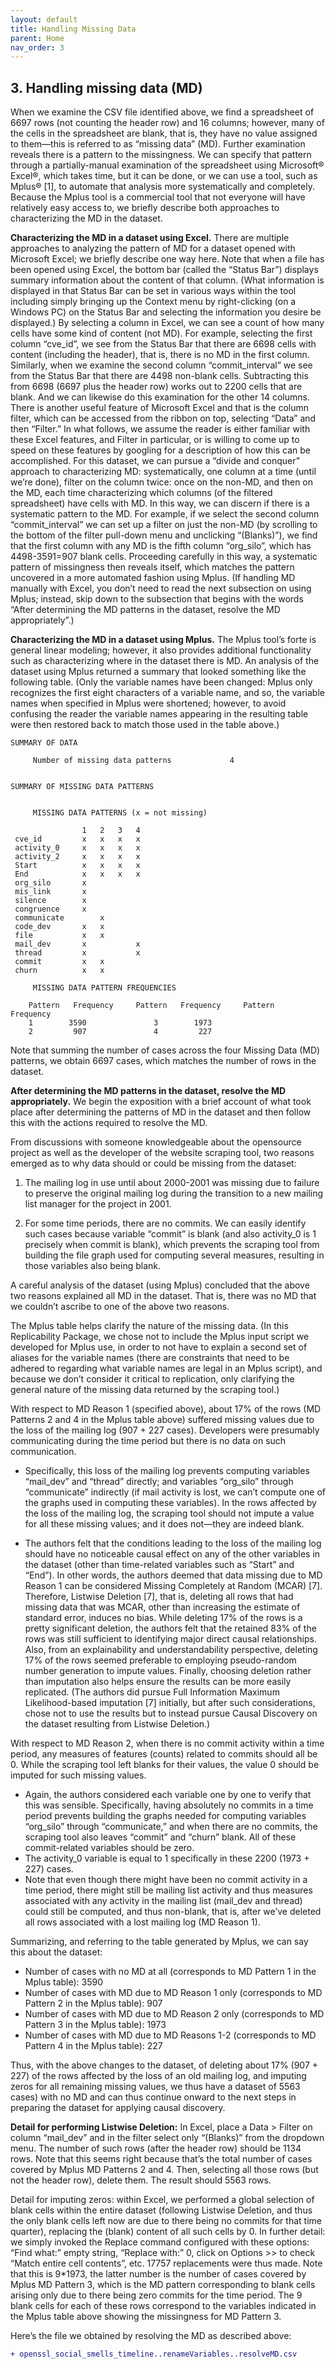 ```yaml
---
layout: default
title: Handling Missing Data
parent: Home
nav_order: 3
---
```



## 3. Handling missing data (MD) 

When we examine the CSV file identified above, we find a spreadsheet of 6697 rows (not counting the header row) and 16 columns; however, many of the cells in the spreadsheet are blank, that is, they have no value assigned to them—this is referred to as “missing data” (MD). Further examination reveals there is a pattern to the missingness. We can specify that pattern through a partially-manual examination of the spreadsheet using Microsoft® Excel®, which takes time, but it can be done, or we can use a tool, such as Mplus® [1], to automate that analysis more systematically and completely. Because the Mplus tool is a commercial tool that not everyone will have relatively easy access to, we briefly describe both approaches to characterizing the MD in the dataset.

**Characterizing the MD in a dataset using Excel.**  There are multiple approaches to analyzing the pattern of MD for a dataset opened with Microsoft Excel; we briefly describe one way here. Note that when a file has been opened using Excel, the bottom bar (called the “Status Bar”) displays summary information about the content of that column. (What information is displayed in that Status Bar can be set in various ways within the tool including simply bringing up the Context menu by right-clicking (on a Windows PC) on the Status Bar and selecting the information you desire be displayed.) By selecting a column in Excel, we can see a count of how many cells have some kind of content (not MD). For example, selecting the first column “cve_id”, we see from the Status Bar that there are 6698 cells with content (including the header), that is, there is no MD in the first column. Similarly, when we examine the second column “commit_interval” we see from the Status Bar that there are 4498 non-blank cells. Subtracting this from 6698 (6697 plus the header row) works out to 2200 cells that are blank. And we can likewise do this examination for the other 14 columns. There is another useful feature of Microsoft Excel and that is the column filter, which can be accessed from the ribbon on top, selecting “Data” and then “Filter.” In what follows, we assume the reader is either familiar with these Excel features, and Filter in particular, or is willing to come up to speed on these features by googling for a description of how this can be accomplished. For this dataset, we can pursue a “divide and conquer” approach to characterizing MD: systematically, one column at a time (until we’re done), filter on the column twice: once on the non-MD, and then on the MD, each time characterizing which columns (of the filtered spreadsheet) have cells with MD. In this way, we can discern if there is a systematic pattern to the MD. For example, if we select the second column “commit_interval” we can set up a filter on just the non-MD (by scrolling to the bottom of the filter pull-down menu and unclicking “(Blanks)”), we find that the first column with any MD is the fifth column “org_silo”, which has 4498-3591=907 blank cells. Proceeding carefully in this way, a systematic pattern of missingness then reveals itself, which matches the pattern uncovered in a more automated fashion using Mplus. (If handling MD manually with Excel, you don’t need to read the next subsection on using Mplus; instead, skip down to the subsection that begins with the words “After determining the MD patterns in the dataset, resolve the MD appropriately”.)

**Characterizing the MD in a dataset using Mplus.** The Mplus tool’s forte is general linear modeling; however, it also provides additional functionality such as characterizing where in the dataset there is MD. An analysis of the dataset using Mplus returned a summary that looked something like the following table. (Only the variable names have been changed: Mplus only recognizes the first eight characters of a variable name, and so, the variable names when specified in Mplus were shortened; however, to avoid confusing the reader the variable names appearing in the resulting table were then restored back to match those used in the table above.)

```
SUMMARY OF DATA

     Number of missing data patterns             4


SUMMARY OF MISSING DATA PATTERNS


     MISSING DATA PATTERNS (x = not missing)

           		1  	2 	3 	4
 cve_id   		x  	x  	x  	x
 activity_0		x  	x  	x  	x
 activity_2		x  	x  	x  	x
 Start     		x  	x  	x  	x
 End       		x  	x  	x  	x
 org_silo		x
 mis_link		x
 silence   		x
 congruence		x
 communicate		x
 code_dev  		x  	x
 file      		x  	x
 mail_dev 		x     		x
 thread    		x     		x
 commit    		x  	x
 churn     		x  	x

     MISSING DATA PATTERN FREQUENCIES

    Pattern   Frequency     Pattern   Frequency     Pattern   Frequency
    1        3590           	3        1973
    2         907           	4         227
```


Note that summing the number of cases across the four Missing Data (MD) patterns, we obtain 6697 cases, which matches the number of rows in the dataset. 

**After determining the MD patterns in the dataset, resolve the MD appropriately.** We begin the exposition with a brief account of what took place after determining the patterns of MD in the dataset and then follow this with the actions required to resolve the MD.

From discussions with someone knowledgeable about the opensource project as well as the developer of the website scraping tool, two reasons emerged as to why data should or could be missing from the dataset:

1. The mailing log in use until about 2000-2001 was missing due to failure to preserve the original mailing log during the transition to a new mailing list manager for the project in 2001. 

2. For some time periods, there are no commits. We can easily identify such cases because variable “commit” is blank (and also activity_0 is 1 precisely when commit is blank), which prevents the scraping tool from building the file graph used for computing several measures, resulting in those variables also being blank. 

A careful analysis of the dataset (using Mplus) concluded that the above two reasons explained all MD in the dataset. That is, there was no MD that we couldn’t ascribe to one of the above two reasons. 

The Mplus table helps clarify the nature of the missing data. (In this Replicability Package, we chose not to include the Mplus input script we developed for Mplus use, in order to not have to explain a second set of aliases for the variable names (there are constraints that need to be adhered to regarding what variable names are legal in an Mplus script), and because we don’t consider it critical to replication, only clarifying the general nature of the missing data returned by the scraping tool.)

With respect to MD Reason 1 (specified above), about 17% of the rows (MD Patterns 2 and 4 in the Mplus table above) suffered missing values due to the loss of the mailing log (907 + 227 cases). Developers were presumably communicating during the time period but there is no data on such communication.


 * Specifically, this loss of the mailing log prevents computing variables “mail_dev” and “thread” directly; and variables “org_silo” through “communicate” indirectly (if mail activity is lost, we can’t compute one of the graphs used in computing these variables). In the rows affected by the loss of the mailing log, the scraping tool should not impute a value for all these missing values; and it does not—they are indeed blank. 

 * The authors felt that the conditions leading to the loss of the mailing log should have no noticeable causal effect on any of the other variables in the dataset (other than time-related variables such as “Start” and “End”). In other words, the authors deemed that data missing due to MD Reason 1 can be considered Missing Completely at Random (MCAR) [7]. Therefore, Listwise Deletion [7], that is, deleting all rows that had missing data that was MCAR, other than increasing the estimate of standard error, induces no bias. While deleting 17% of the rows is a pretty significant deletion, the authors felt that the retained 83% of the rows was still sufficient to identifying major direct causal relationships. Also, from an explainability and understandability perspective, deleting 17% of the rows seemed preferable to employing pseudo-random number generation to impute values. Finally, choosing deletion rather than imputation also helps ensure the results can be more easily replicated. (The authors did pursue Full Information Maximum Likelihood-based imputation [7] initially, but after such considerations, chose not to use the results but to instead pursue Causal Discovery on the dataset resulting from Listwise Deletion.)

With respect to MD Reason 2, when there is no commit activity within a time period, any measures of features (counts) related to commits should all be 0. While the scraping tool left blanks for their values, the value 0 should be imputed for such missing values.


 * Again, the authors considered each variable one by one to verify that this was sensible. Specifically, having absolutely no commits in a time period prevents building the graphs needed for computing variables “org_silo” through “communicate,” and when there are no commits, the scraping tool also leaves “commit” and “churn” blank. All of these commit-related variables should be zero.
 * The activity_0 variable is equal to 1 specifically in these 2200 (1973 + 227) cases.
 * Note that even though there might have been no commit activity in a time period, there might still be mailing list activity and thus measures associated with any activity in the mailing list (mail_dev and thread) could still be computed, and thus non-blank, that is, after we’ve deleted all rows associated with a lost mailing log (MD Reason 1).

Summarizing, and referring to the table generated by Mplus, we can say this about the dataset:

 * Number of cases with no MD at all (corresponds to MD Pattern 1 in the Mplus table): 3590
 * Number of cases with MD due to MD Reason 1 only (corresponds to MD Pattern 2 in the Mplus table): 907
 * Number of cases with MD due to MD Reason 2 only (corresponds to MD Pattern 3 in the Mplus table): 1973
 * Number of cases with MD due to MD Reasons 1-2 (corresponds to MD Pattern 4 in the Mplus table): 227

Thus, with the above changes to the dataset, of deleting about 17% (907 + 227) of the rows affected by the loss of an old mailing log, and imputing zeros for all remaining missing values, we thus have a dataset of 5563 cases) with no MD and can thus continue onward to the next steps in preparing the dataset for applying causal discovery.

**Detail for performing Listwise Deletion:** In Excel, place a Data > Filter on column “mail_dev” and in the filter select only “(Blanks)” from the dropdown menu. The number of such rows (after the header row) should be 1134 rows. Note that this seems right because that’s the total number of cases covered by Mplus MD Patterns 2 and 4. Then, selecting all those rows (but not the header row), delete them. The result should 5563 rows.

Detail for imputing zeros: within Excel, we performed a global selection of blank cells within the entire dataset (following Listwise Deletion, and thus the only blank cells left now are due to there being no commits for that time quarter), replacing the (blank) content of all such cells by 0. In further detail: we simply invoked the Replace command configured with these options: “Find what:” empty string, “Replace with:” 0, click on Options >> to check “Match entire cell contents”, etc. 17757 replacements were thus made. Note that this is 9*1973, the latter number is the number of cases covered by Mplus MD Pattern 3, which is the MD pattern corresponding to blank cells arising only due to there being zero commits for the time period. The 9 blank cells for each of these rows correspond to the variables indicated in the Mplus table above showing the missingness for MD Pattern 3.

Here’s the file we obtained by resolving the MD as described above:

```diff
+ openssl_social_smells_timeline..renameVariables..resolveMD.csv
```
